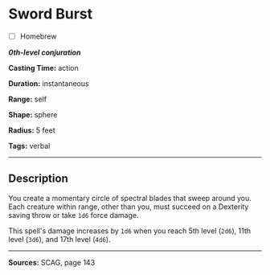 # Sword Burst

- [ ] Homebrew

***0th-level conjuration***

**Casting Time:** action

**Duration:** instantaneous

**Range:** self

**Shape:** sphere

**Radius:** 5 feet

**Tags:** verbal

---

## Description
You create a momentary circle of spectral blades that sweep around you.
Each creature within range, other than you, must succeed on a Dexterity saving throw or take `1d6` force damage.

This spell's damage increases by `1d6` when you reach 5th level (`2d6`), 11th level (`3d6`), and 17th level (`4d6`).

---

**Sources:** SCAG, page 143
